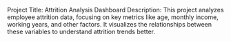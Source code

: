 Project Title: Attrition Analysis Dashboard
Description:
This project analyzes employee attrition data, focusing on key metrics like age, monthly income, working years, and other factors. It visualizes the relationships between these variables to understand attrition trends better.
